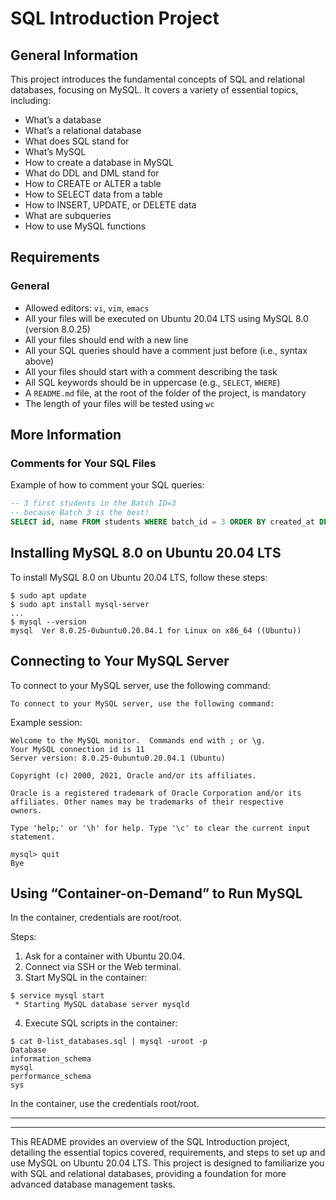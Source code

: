 # SQL Introduction Project

## General Information

This project introduces the fundamental concepts of SQL and relational databases, focusing on MySQL. It covers a variety of essential topics, including:

- What’s a database
- What’s a relational database
- What does SQL stand for
- What’s MySQL
- How to create a database in MySQL
- What do DDL and DML stand for
- How to CREATE or ALTER a table
- How to SELECT data from a table
- How to INSERT, UPDATE, or DELETE data
- What are subqueries
- How to use MySQL functions

## Requirements

### General

- Allowed editors: `vi`, `vim`, `emacs`
- All your files will be executed on Ubuntu 20.04 LTS using MySQL 8.0 (version 8.0.25)
- All your files should end with a new line
- All your SQL queries should have a comment just before (i.e., syntax above)
- All your files should start with a comment describing the task
- All SQL keywords should be in uppercase (e.g., `SELECT`, `WHERE`)
- A `README.md` file, at the root of the folder of the project, is mandatory
- The length of your files will be tested using `wc`

## More Information

### Comments for Your SQL Files

Example of how to comment your SQL queries:

```sql
-- 3 first students in the Batch ID=3
-- because Batch 3 is the best!
SELECT id, name FROM students WHERE batch_id = 3 ORDER BY created_at DESC LIMIT 3;

```

## Installing MySQL 8.0 on Ubuntu 20.04 LTS

To install MySQL 8.0 on Ubuntu 20.04 LTS, follow these steps:

```terminal
$ sudo apt update
$ sudo apt install mysql-server
...
$ mysql --version
mysql  Ver 8.0.25-0ubuntu0.20.04.1 for Linux on x86_64 ((Ubuntu))
```

## Connecting to Your MySQL Server

To connect to your MySQL server, use the following command:

```terminal
To connect to your MySQL server, use the following command:
```

Example session:

```terminal
Welcome to the MySQL monitor.  Commands end with ; or \g.
Your MySQL connection id is 11
Server version: 8.0.25-0ubuntu0.20.04.1 (Ubuntu)

Copyright (c) 2000, 2021, Oracle and/or its affiliates.

Oracle is a registered trademark of Oracle Corporation and/or its
affiliates. Other names may be trademarks of their respective
owners.

Type 'help;' or '\h' for help. Type '\c' to clear the current input statement.

mysql> quit
Bye
```

## Using “Container-on-Demand” to Run MySQL

In the container, credentials are root/root.

Steps:
1. Ask for a container with Ubuntu 20.04.
2. Connect via SSH or the Web terminal.
3. Start MySQL in the container:
```
$ service mysql start                                                   
 * Starting MySQL database server mysqld 
```
4. Execute SQL scripts in the container:
```
$ cat 0-list_databases.sql | mysql -uroot -p                               
Database                                                                                   
information_schema                                                                         
mysql                                                                                      
performance_schema                                                                         
sys      
```
In the container, use the credentials root/root.

---
---

This README provides an overview of the SQL Introduction project, detailing the essential topics covered, requirements, and steps to set up and use MySQL on Ubuntu 20.04 LTS. This project is designed to familiarize you with SQL and relational databases, providing a foundation for more advanced database management tasks.


